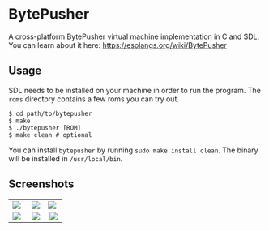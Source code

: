 # BytePusher

A cross-platform BytePusher virtual machine implementation in C and SDL.
You can learn about it here: https://esolangs.org/wiki/BytePusher

## Usage

SDL needs to be installed on your machine in order to run the program.
The `roms` directory contains a few roms you can try out.
```shell
$ cd path/to/bytepusher
$ make
$ ./bytepusher [ROM]
$ make clean # optional
```
You can install `bytepusher` by running `sudo make install clean`.
The binary will be installed in `/usr/local/bin`.

## Screenshots

<table>
    <tr>
    <td><img align="left"  src="https://user-images.githubusercontent.com/54286563/91668705-55886a00-eb17-11ea-94d2-07f53ca98971.png"/></td>
    <td><img align="right" src="https://user-images.githubusercontent.com/54286563/91668704-54efd380-eb17-11ea-8c75-f1a35637499c.png"/></td>
    <td><img align="left"  src="https://user-images.githubusercontent.com/54286563/91668706-56210080-eb17-11ea-9448-812e3e664d57.png"/></td>
    </tr>
    <tr>
    <td><img align="left"  src="https://user-images.githubusercontent.com/54286563/91668708-56b99700-eb17-11ea-9c4e-7293c32d0485.png"/></td>
    <td><img align="right" src="https://user-images.githubusercontent.com/54286563/91668712-56b99700-eb17-11ea-993e-74c2e160dbd3.png"/></td>
    <td><img align="right" src="https://user-images.githubusercontent.com/54286563/91668707-56210080-eb17-11ea-8728-dc42b9443a0a.png"/></td>
    </tr>
</table>
